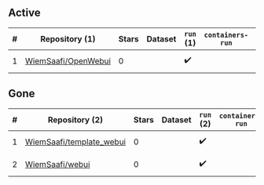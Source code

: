 ## Active
| # | Repository (1) | Stars | Dataset | `run` (1) | `containers-run` | Last Modified |
| --- | --- | --- | --- | --- | --- | --- |
| 1 | [WiemSaafi/OpenWebui](https://github.com/WiemSaafi/OpenWebui) | 0 |  | :heavy_check_mark: |  | 2025-07-21 00:12:49+00:00 |

## Gone
| # | Repository (2) | Stars | Dataset | `run` (2) | `containers-run` | Last Modified |
| --- | --- | --- | --- | --- | --- | --- |
| 1 | [WiemSaafi/template_webui](https://github.com/WiemSaafi/template_webui) | 0 |  | :heavy_check_mark: |  | 2025-07-19 00:39:35+00:00 |
| 2 | [WiemSaafi/webui](https://github.com/WiemSaafi/webui) | 0 |  | :heavy_check_mark: |  | 2025-06-25 22:01:07+00:00 |
